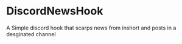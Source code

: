 # DiscordNewsHook

A Simple discord hook that scarps news from inshort and posts in a desginated channel
